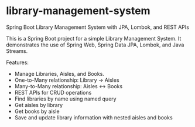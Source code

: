 # library-management-system
Spring Boot Library Management System with JPA, Lombok, and REST APIs

This is a Spring Boot project for a simple Library Management System. 
It demonstrates the use of Spring Web, Spring Data JPA, Lombok, and Java Streams.

Features:
- Manage Libraries, Aisles, and Books.
- One-to-Many relationship: Library -> Aisles
- Many-to-Many relationship: Aisles <-> Books
- REST APIs for CRUD operations
- Find libraries by name using named query
- Get aisles by library
- Get books by aisle
- Save and update library information with nested aisles and books

